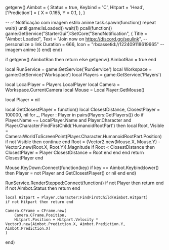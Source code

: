 getgenv().Aimbot = {
    Status = true,
    Keybind  = 'C',
    Hitpart = 'Head',
    ['Prediction'] = {
        X = 0.165,
        Y = 0.1,
    },
}

-- ✅ Notificação com imagem estilo anime
task.spawn(function()
    repeat wait() until game:IsLoaded()
    wait(1)
    pcall(function()
        game:GetService("StarterGui"):SetCore("SendNotification", {
            Title = "Aimbot Loaded",
            Text = "Join now on https://discord.gg/seulink", -- personalize o link
            Duration = 666,
            Icon = "rbxassetid://122409118619665" -- imagem anime
        })
    end)
end)

if getgenv().AimbotRan then
    return
else
    getgenv().AimbotRan = true
end

local RunService = game:GetService('RunService')
local Workspace = game:GetService('Workspace')
local Players = game:GetService('Players')

local LocalPlayer = Players.LocalPlayer
local Camera = Workspace.CurrentCamera
local Mouse = LocalPlayer:GetMouse()

local Player = nil

local GetClosestPlayer = function()
    local ClosestDistance, ClosestPlayer = 100000, nil
    for _, Player : Player in pairs(Players:GetPlayers()) do
        if Player.Name ~= LocalPlayer.Name and Player.Character and Player.Character:FindFirstChild('HumanoidRootPart') then
            local Root, Visible = Camera:WorldToScreenPoint(Player.Character.HumanoidRootPart.Position)
            if not Visible then
                continue
            end
            Root = (Vector2.new(Mouse.X, Mouse.Y) - Vector2.new(Root.X, Root.Y)).Magnitude
            if Root < ClosestDistance then
                ClosestPlayer = Player
                ClosestDistance = Root
            end
        end
    end
    return ClosestPlayer
end

Mouse.KeyDown:Connect(function(key)
    if key == Aimbot.Keybind:lower() then
        Player = not Player and GetClosestPlayer() or nil
    end
end)

RunService.RenderStepped:Connect(function()
    if not Player then return end
    if not Aimbot.Status then return end

    local Hitpart = Player.Character:FindFirstChild(Aimbot.Hitpart)
    if not Hitpart then return end

    Camera.CFrame = CFrame.new(
        Camera.CFrame.Position,
        Hitpart.Position + Hitpart.Velocity * Vector3.new(Aimbot.Prediction.X, Aimbot.Prediction.Y, Aimbot.Prediction.X)
    )
end)
